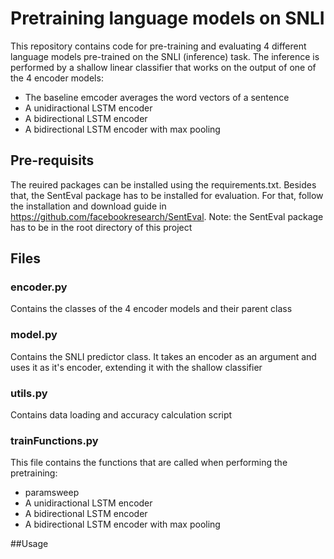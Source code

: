 # Pretraining language models on SNLI
This repository contains code for pre-training and evaluating 4 different language models pre-trained on the SNLI (inference) task. The inference is performed by a shallow linear classifier that works on the output of one of the 4 encoder models:
* The baseline emcoder averages the word vectors of a sentence
* A unidiractional LSTM encoder
* A bidirectional LSTM encoder
* A bidirectional LSTM encoder with max pooling


## Pre-requisits
The reuired packages can be installed using the requirements.txt. Besides that, the SentEval package has to be installed for evaluation. For that, follow the installation and download guide in https://github.com/facebookresearch/SentEval.
Note: the SentEval package has to be in the root directory of this project

## Files
### encoder.py
Contains the classes of the 4 encoder models and their parent class
### model.py
Contains the SNLI predictor class. It takes an encoder as an argument and uses it as it's encoder, extending it with the shallow classifier
### utils.py
Contains data loading and accuracy calculation script
### trainFunctions.py
This file contains the functions that are called when performing the pretraining:
* paramsweep
* A unidiractional LSTM encoder
* A bidirectional LSTM encoder
* A bidirectional LSTM encoder with max pooling

##Usage

